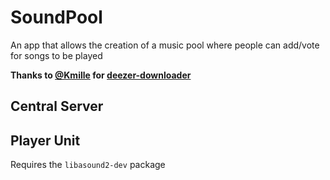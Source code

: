 # SoundPool
An app that allows the creation of a music pool where people can add/vote for songs to be played

**Thanks to [@Kmille](https://github.com/kmille) for [deezer-downloader](https://github.com/kmille/deezer-downloader)**

## Central Server

## Player Unit

Requires the `libasound2-dev` package